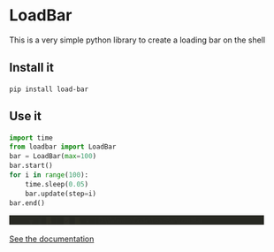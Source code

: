 # LoadBar

This is a very simple python library to create a loading bar on the shell

## Install it

```
pip install load-bar
```

## Use it

``` python
import time
from loadbar import LoadBar
bar = LoadBar(max=100)
bar.start()
for i in range(100):
    time.sleep(0.05)
    bar.update(step=i)
bar.end()
```

![image](https://github.com/ValentinVignal/LoadBar/blob/master/images/loadbar.gif)

[See the documentation](https://github.com/ValentinVignal/LoadBar/blob/master/doc/Loadbar.md)
